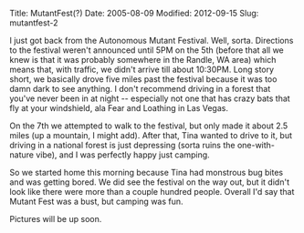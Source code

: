 Title: MutantFest(?)
Date: 2005-08-09
Modified: 2012-09-15
Slug: mutantfest-2

I just got back from the Autonomous Mutant Festival. Well, sorta.
Directions to the festival weren't announced until 5PM on the 5th (before that all we knew is that it was probably somewhere in the Randle, WA area) which means that, with traffic, we didn't arrive till about 10:30PM. Long story short, we basically drove five miles past the festival because it was too damn dark to see anything.
I don't recommend driving in a forest that you've never been in at night -- especially not one that has crazy bats that fly at your windshield, ala Fear and Loathing in Las Vegas.

On the 7th we attempted to walk to the festival, but only made it about 2.5 miles (up a mountain, I might add). After that, Tina wanted to drive to it, but driving in a national forest is just depressing (sorta ruins the one-with-nature vibe), and I was perfectly happy just camping.

So we started home this morning because Tina had monstrous bug bites and was getting bored. We did see the festival on the way out, but it didn't look like there were more than a couple hundred people. Overall I'd say that Mutant Fest was a bust, but camping was fun.

Pictures will be up soon.
